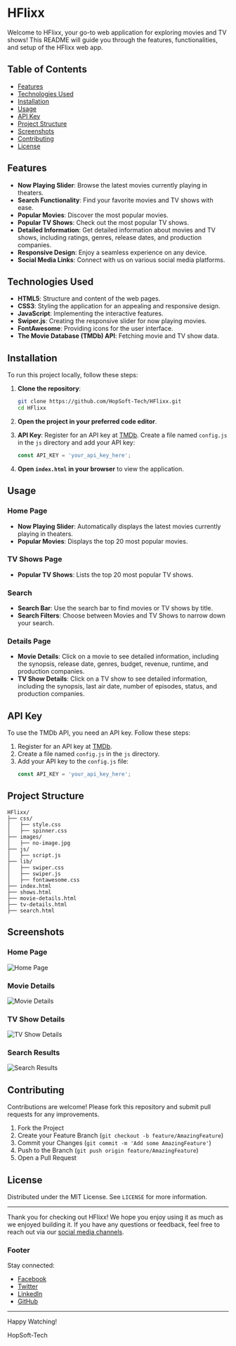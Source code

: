# HFlixx

Welcome to HFlixx, your go-to web application for exploring movies and TV shows! This README will guide you through the features, functionalities, and setup of the HFlixx web app.

## Table of Contents
- [Features](#features)
- [Technologies Used](#technologies-used)
- [Installation](#installation)
- [Usage](#usage)
- [API Key](#api-key)
- [Project Structure](#project-structure)
- [Screenshots](#screenshots)
- [Contributing](#contributing)
- [License](#license)

## Features

- **Now Playing Slider**: Browse the latest movies currently playing in theaters.
- **Search Functionality**: Find your favorite movies and TV shows with ease.
- **Popular Movies**: Discover the most popular movies.
- **Popular TV Shows**: Check out the most popular TV shows.
- **Detailed Information**: Get detailed information about movies and TV shows, including ratings, genres, release dates, and production companies.
- **Responsive Design**: Enjoy a seamless experience on any device.
- **Social Media Links**: Connect with us on various social media platforms.

## Technologies Used

- **HTML5**: Structure and content of the web pages.
- **CSS3**: Styling the application for an appealing and responsive design.
- **JavaScript**: Implementing the interactive features.
- **Swiper.js**: Creating the responsive slider for now playing movies.
- **FontAwesome**: Providing icons for the user interface.
- **The Movie Database (TMDb) API**: Fetching movie and TV show data.

## Installation

To run this project locally, follow these steps:

1. **Clone the repository**:
   ```bash
   git clone https://github.com/HopSoft-Tech/HFlixx.git
   cd HFlixx
   ```

2. **Open the project in your preferred code editor**.

3. **API Key**: Register for an API key at [TMDb](https://www.themoviedb.org/settings/api). Create a file named `config.js` in the `js` directory and add your API key:
   ```javascript
   const API_KEY = 'your_api_key_here';
   ```

4. **Open `index.html` in your browser** to view the application.

## Usage

### Home Page

- **Now Playing Slider**: Automatically displays the latest movies currently playing in theaters.
- **Popular Movies**: Displays the top 20 most popular movies.

### TV Shows Page

- **Popular TV Shows**: Lists the top 20 most popular TV shows.

### Search

- **Search Bar**: Use the search bar to find movies or TV shows by title.
- **Search Filters**: Choose between Movies and TV Shows to narrow down your search.

### Details Page

- **Movie Details**: Click on a movie to see detailed information, including the synopsis, release date, genres, budget, revenue, runtime, and production companies.
- **TV Show Details**: Click on a TV show to see detailed information, including the synopsis, last air date, number of episodes, status, and production companies.

## API Key

To use the TMDb API, you need an API key. Follow these steps:

1. Register for an API key at [TMDb](https://www.themoviedb.org/settings/api).
2. Create a file named `config.js` in the `js` directory.
3. Add your API key to the `config.js` file:
   ```javascript
   const API_KEY = 'your_api_key_here';
   ```

## Project Structure

```
HFlixx/
├── css/
│   ├── style.css
│   ├── spinner.css
├── images/
│   ├── no-image.jpg
├── js/
│   ├── script.js
├── lib/
│   ├── swiper.css
│   ├── swiper.js
│   ├── fontawesome.css
├── index.html
├── shows.html
├── movie-details.html
├── tv-details.html
├── search.html
```

## Screenshots

### Home Page
![Home Page](screenshots/home.png)

### Movie Details
![Movie Details](screenshots/movie-details.png)

### TV Show Details
![TV Show Details](screenshots/tv-details.png)

### Search Results
![Search Results](screenshots/search.png)

## Contributing

Contributions are welcome! Please fork this repository and submit pull requests for any improvements.

1. Fork the Project
2. Create your Feature Branch (`git checkout -b feature/AmazingFeature`)
3. Commit your Changes (`git commit -m 'Add some AmazingFeature'`)
4. Push to the Branch (`git push origin feature/AmazingFeature`)
5. Open a Pull Request

## License

Distributed under the MIT License. See `LICENSE` for more information.

---

Thank you for checking out HFlixx! We hope you enjoy using it as much as we enjoyed building it. If you have any questions or feedback, feel free to reach out via our [social media channels](#footer).

### Footer

Stay connected:
- [Facebook](https://web.facebook.com/hndukwo)
- [Twitter](https://twitter.com/HNdukwo)
- [LinkedIn](https://www.linkedin.com/in/hope-nduk/)
- [GitHub](https://github.com/HopSoft-Tech)

---

Happy Watching!

HopSoft-Tech